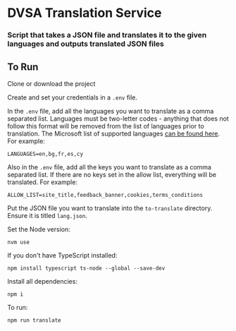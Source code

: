 # DVSA Translation Service

### Script that takes a JSON file and translates it to the given languages and outputs translated JSON files

## To Run

Clone or download the project

Create and set your credentials in a `.env` file.

In the `.env` file, add all the languages you want to translate as a comma separated list. Languages must be two-letter codes - anything that does not follow this format will be removed from the list of languages prior to translation. The Microsoft list of supported languages [can be found here](https://learn.microsoft.com/en-GB/azure/cognitive-services/translator/language-support). For example:

```
LANGUAGES=en,bg,fr,es,cy
```

Also in the `.env` file, add all the keys you want to translate as a comma separated list. If there are no keys set in the allow list, everything will be translated. For example:

```
ALLOW_LIST=site_title,feedback_banner,cookies,terms_conditions
```

Put the JSON file you want to translate into the `to-translate` directory. Ensure it is titled `lang.json`.

Set the Node version:

```shell
nvm use
```

If you don't have TypeScript installed:

```shell
npm install typescript ts-node --global --save-dev
```

Install all dependencies:

```shell
npm i 
```

To run:

```shell
npm run translate
```
